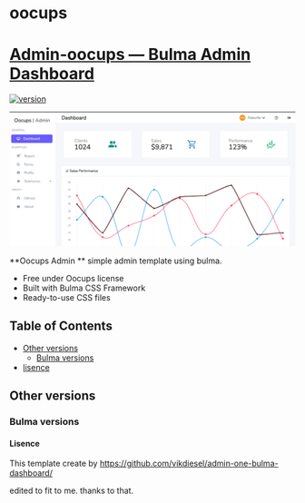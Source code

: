 # oocups
# [Admin-oocups &mdash; Bulma Admin Dashboard](https://robertsanly.github.io/admin-oocups.github.io/)

[![version](https://img.shields.io/badge/release-v.1.1.0-orange)](https://robertsanly.github.io/admin-oocups.github.io/)

[![Bulma admin dashboard](https://github.com/robertsanly/admin-oocups.github.io/blob/main/docs/dashboard.png)](https://robertsanly.github.io/admin-oocups.github.io/)

**Oocups Admin ** simple admin template using bulma.

* Free under Oocups license
* Built with Bulma CSS Framework
* Ready-to-use CSS files
  

## Table of Contents

* [Other versions](#other-versions)
  * [Bulma versions](#bulma-versions)
* [lisence](#lisence)

## Other versions

### Bulma versions

#### Lisence

This template create by https://github.com/vikdiesel/admin-one-bulma-dashboard/

edited to fit to me. thanks to that.
